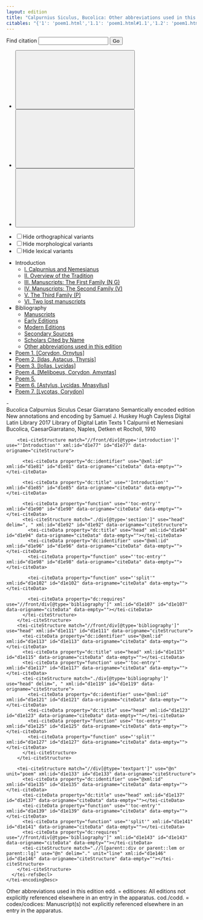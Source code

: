```yaml
---
layout: edition
title: "Calpurnius Siculus, Bucolica: Other abbreviations used in this edition"
citables: "{'1': 'poem1.html','1.1': 'poem1.html#1.1','1.2': 'poem1.html#1.2','1.3': 'poem1.html#1.3','1.4': 'poem1.html#1.4','1.5': 'poem1.html#1.5','1.6': 'poem1.html#1.6','1.7': 'poem1.html#1.7','1.8': 'poem1.html#1.8','1.9': 'poem1.html#1.9','1.10': 'poem1.html#1.10','1.11': 'poem1.html#1.11','1.12': 'poem1.html#1.12','1.13': 'poem1.html#1.13','1.14': 'poem1.html#1.14','1.15': 'poem1.html#1.15','1.16': 'poem1.html#1.16','1.17': 'poem1.html#1.17','1.18': 'poem1.html#1.18','1.19': 'poem1.html#1.19','1.20': 'poem1.html#1.20','1.21': 'poem1.html#1.21','1.22': 'poem1.html#1.22','1.23': 'poem1.html#1.23','1.24': 'poem1.html#1.24','1.25': 'poem1.html#1.25','1.26': 'poem1.html#1.26','1.27': 'poem1.html#1.27','1.28': 'poem1.html#1.28','1.29': 'poem1.html#1.29','1.30': 'poem1.html#1.30','1.31': 'poem1.html#1.31','1.32': 'poem1.html#1.32','1.33': 'poem1.html#1.33','1.34': 'poem1.html#1.34','1.35': 'poem1.html#1.35','1.36': 'poem1.html#1.36','1.37': 'poem1.html#1.37','1.38': 'poem1.html#1.38','1.39': 'poem1.html#1.39','1.40': 'poem1.html#1.40','1.41': 'poem1.html#1.41','1.42': 'poem1.html#1.42','1.43': 'poem1.html#1.43','1.44': 'poem1.html#1.44','1.45': 'poem1.html#1.45','1.46': 'poem1.html#1.46','1.47': 'poem1.html#1.47','1.48': 'poem1.html#1.48','1.49': 'poem1.html#1.49','1.50': 'poem1.html#1.50','1.51': 'poem1.html#1.51','1.52': 'poem1.html#1.52','1.53': 'poem1.html#1.53','1.54': 'poem1.html#1.54','1.55': 'poem1.html#1.55','1.56': 'poem1.html#1.56','1.57': 'poem1.html#1.57','1.58': 'poem1.html#1.58','1.59': 'poem1.html#1.59','1.60': 'poem1.html#1.60','1.61': 'poem1.html#1.61','1.62': 'poem1.html#1.62','1.63': 'poem1.html#1.63','1.64': 'poem1.html#1.64','1.65': 'poem1.html#1.65','1.66': 'poem1.html#1.66','1.67': 'poem1.html#1.67','1.68': 'poem1.html#1.68','1.69': 'poem1.html#1.69','1.70': 'poem1.html#1.70','1.71': 'poem1.html#1.71','1.72': 'poem1.html#1.72','1.73': 'poem1.html#1.73','1.74': 'poem1.html#1.74','1.75': 'poem1.html#1.75','1.76': 'poem1.html#1.76','1.77': 'poem1.html#1.77','1.78': 'poem1.html#1.78','1.79': 'poem1.html#1.79','1.80': 'poem1.html#1.80','1.81': 'poem1.html#1.81','1.82': 'poem1.html#1.82','1.83': 'poem1.html#1.83','1.84': 'poem1.html#1.84','1.85': 'poem1.html#1.85','1.86': 'poem1.html#1.86','1.87': 'poem1.html#1.87','1.88': 'poem1.html#1.88','1.89': 'poem1.html#1.89','1.90': 'poem1.html#1.90','1.91': 'poem1.html#1.91','1.92': 'poem1.html#1.92','1.93': 'poem1.html#1.93','1.94': 'poem1.html#1.94','2': 'poem2.html','2.1': 'poem2.html#2.1','2.2': 'poem2.html#2.2','2.3': 'poem2.html#2.3','2.4': 'poem2.html#2.4','2.5': 'poem2.html#2.5','2.6': 'poem2.html#2.6','2.7': 'poem2.html#2.7','2.8': 'poem2.html#2.8','2.9': 'poem2.html#2.9','2.10': 'poem2.html#2.10','2.11': 'poem2.html#2.11','2.12': 'poem2.html#2.12','2.13': 'poem2.html#2.13','2.14': 'poem2.html#2.14','2.15': 'poem2.html#2.15','2.16': 'poem2.html#2.16','2.17': 'poem2.html#2.17','2.18': 'poem2.html#2.18','2.19': 'poem2.html#2.19','2.20': 'poem2.html#2.20','2.21': 'poem2.html#2.21','2.22': 'poem2.html#2.22','2.23': 'poem2.html#2.23','2.24': 'poem2.html#2.24','2.25': 'poem2.html#2.25','2.26': 'poem2.html#2.26','2.27': 'poem2.html#2.27','2.28': 'poem2.html#2.28','2.29': 'poem2.html#2.29','2.30': 'poem2.html#2.30','2.31': 'poem2.html#2.31','2.32': 'poem2.html#2.32','2.33': 'poem2.html#2.33','2.34': 'poem2.html#2.34','2.35': 'poem2.html#2.35','2.36': 'poem2.html#2.36','2.37': 'poem2.html#2.37','2.38': 'poem2.html#2.38','2.39': 'poem2.html#2.39','2.40': 'poem2.html#2.40','2.41': 'poem2.html#2.41','2.42': 'poem2.html#2.42','2.43': 'poem2.html#2.43','2.44': 'poem2.html#2.44','2.45': 'poem2.html#2.45','2.46': 'poem2.html#2.46','2.47': 'poem2.html#2.47','2.48': 'poem2.html#2.48','2.49': 'poem2.html#2.49','2.50': 'poem2.html#2.50','2.51': 'poem2.html#2.51','2.52': 'poem2.html#2.52','2.53': 'poem2.html#2.53','2.54': 'poem2.html#2.54','2.55': 'poem2.html#2.55','2.56': 'poem2.html#2.56','2.57': 'poem2.html#2.57','2.58': 'poem2.html#2.58','2.59': 'poem2.html#2.59','2.60': 'poem2.html#2.60','2.61': 'poem2.html#2.61','2.62': 'poem2.html#2.62','2.63': 'poem2.html#2.63','2.64': 'poem2.html#2.64','2.65': 'poem2.html#2.65','2.66': 'poem2.html#2.66','2.67': 'poem2.html#2.67','2.68': 'poem2.html#2.68','2.69': 'poem2.html#2.69','2.70': 'poem2.html#2.70','2.71': 'poem2.html#2.71','2.72': 'poem2.html#2.72','2.73': 'poem2.html#2.73','2.74': 'poem2.html#2.74','2.75': 'poem2.html#2.75','2.76': 'poem2.html#2.76','2.77': 'poem2.html#2.77','2.78': 'poem2.html#2.78','2.79': 'poem2.html#2.79','2.80': 'poem2.html#2.80','2.81': 'poem2.html#2.81','2.82': 'poem2.html#2.82','2.83': 'poem2.html#2.83','2.84': 'poem2.html#2.84','2.85': 'poem2.html#2.85','2.86': 'poem2.html#2.86','2.87': 'poem2.html#2.87','2.88': 'poem2.html#2.88','2.89': 'poem2.html#2.89','2.90': 'poem2.html#2.90','2.91': 'poem2.html#2.91','2.92': 'poem2.html#2.92','2.93': 'poem2.html#2.93','2.94': 'poem2.html#2.94','2.95': 'poem2.html#2.95','2.96': 'poem2.html#2.96','2.97': 'poem2.html#2.97','2.98': 'poem2.html#2.98','2.99': 'poem2.html#2.99','2.100': 'poem2.html#2.100','3': 'poem3.html','3.1': 'poem3.html#3.1','3.2': 'poem3.html#3.2','3.3': 'poem3.html#3.3','3.4': 'poem3.html#3.4','3.5': 'poem3.html#3.5','3.6': 'poem3.html#3.6','3.7': 'poem3.html#3.7','3.8': 'poem3.html#3.8','3.9': 'poem3.html#3.9','3.10': 'poem3.html#3.10','3.11': 'poem3.html#3.11','3.12': 'poem3.html#3.12','3.13': 'poem3.html#3.13','3.14': 'poem3.html#3.14','3.15': 'poem3.html#3.15','3.16': 'poem3.html#3.16','3.17': 'poem3.html#3.17','3.18': 'poem3.html#3.18','3.19': 'poem3.html#3.19','3.20': 'poem3.html#3.20','3.21': 'poem3.html#3.21','3.22': 'poem3.html#3.22','3.23': 'poem3.html#3.23','3.24': 'poem3.html#3.24','3.25': 'poem3.html#3.25','3.26': 'poem3.html#3.26','3.27': 'poem3.html#3.27','3.28': 'poem3.html#3.28','3.29': 'poem3.html#3.29','3.30': 'poem3.html#3.30','3.31': 'poem3.html#3.31','3.32': 'poem3.html#3.32','3.33': 'poem3.html#3.33','3.34': 'poem3.html#3.34','3.35': 'poem3.html#3.35','3.36': 'poem3.html#3.36','3.37': 'poem3.html#3.37','3.38': 'poem3.html#3.38','3.39': 'poem3.html#3.39','3.40': 'poem3.html#3.40','3.41': 'poem3.html#3.41','3.42': 'poem3.html#3.42','3.43': 'poem3.html#3.43','3.44': 'poem3.html#3.44','3.45': 'poem3.html#3.45','3.46': 'poem3.html#3.46','3.47': 'poem3.html#3.47','3.48': 'poem3.html#3.48','3.49': 'poem3.html#3.49','3.50': 'poem3.html#3.50','3.51': 'poem3.html#3.51','3.52': 'poem3.html#3.52','3.53': 'poem3.html#3.53','3.54': 'poem3.html#3.54','3.55': 'poem3.html#3.55','3.56': 'poem3.html#3.56','3.57': 'poem3.html#3.57','3.58': 'poem3.html#3.58','3.59': 'poem3.html#3.59','3.60': 'poem3.html#3.60','3.61': 'poem3.html#3.61','3.62': 'poem3.html#3.62','3.63': 'poem3.html#3.63','3.64': 'poem3.html#3.64','3.65': 'poem3.html#3.65','3.66': 'poem3.html#3.66','3.67': 'poem3.html#3.67','3.68': 'poem3.html#3.68','3.69': 'poem3.html#3.69','3.70': 'poem3.html#3.70','3.71': 'poem3.html#3.71','3.72': 'poem3.html#3.72','3.73': 'poem3.html#3.73','3.74': 'poem3.html#3.74','3.75': 'poem3.html#3.75','3.76': 'poem3.html#3.76','3.77': 'poem3.html#3.77','3.78': 'poem3.html#3.78','3.79': 'poem3.html#3.79','3.80': 'poem3.html#3.80','3.81': 'poem3.html#3.81','3.82': 'poem3.html#3.82','3.83': 'poem3.html#3.83','3.84': 'poem3.html#3.84','3.85': 'poem3.html#3.85','3.86': 'poem3.html#3.86','3.87': 'poem3.html#3.87','3.88': 'poem3.html#3.88','3.89': 'poem3.html#3.89','3.90': 'poem3.html#3.90','3.91': 'poem3.html#3.91','3.92': 'poem3.html#3.92','3.93': 'poem3.html#3.93','3.94': 'poem3.html#3.94','3.95': 'poem3.html#3.95','3.96': 'poem3.html#3.96','3.97': 'poem3.html#3.97','3.98': 'poem3.html#3.98','4': 'poem4.html','4.1': 'poem4.html#4.1','4.2': 'poem4.html#4.2','4.3': 'poem4.html#4.3','4.4': 'poem4.html#4.4','4.5': 'poem4.html#4.5','4.6': 'poem4.html#4.6','4.7': 'poem4.html#4.7','4.8': 'poem4.html#4.8','4.9': 'poem4.html#4.9','4.10': 'poem4.html#4.10','4.11': 'poem4.html#4.11','4.12': 'poem4.html#4.12','4.13': 'poem4.html#4.13','4.14': 'poem4.html#4.14','4.15': 'poem4.html#4.15','4.16': 'poem4.html#4.16','4.17': 'poem4.html#4.17','4.18': 'poem4.html#4.18','4.19': 'poem4.html#4.19','4.20': 'poem4.html#4.20','4.21': 'poem4.html#4.21','4.22': 'poem4.html#4.22','4.23': 'poem4.html#4.23','4.24': 'poem4.html#4.24','4.25': 'poem4.html#4.25','4.26': 'poem4.html#4.26','4.27': 'poem4.html#4.27','4.28': 'poem4.html#4.28','4.29': 'poem4.html#4.29','4.30': 'poem4.html#4.30','4.31': 'poem4.html#4.31','4.32': 'poem4.html#4.32','4.33': 'poem4.html#4.33','4.34': 'poem4.html#4.34','4.35': 'poem4.html#4.35','4.36': 'poem4.html#4.36','4.37': 'poem4.html#4.37','4.38': 'poem4.html#4.38','4.39': 'poem4.html#4.39','4.40': 'poem4.html#4.40','4.41': 'poem4.html#4.41','4.42': 'poem4.html#4.42','4.43': 'poem4.html#4.43','4.44': 'poem4.html#4.44','4.45': 'poem4.html#4.45','4.46': 'poem4.html#4.46','4.47': 'poem4.html#4.47','4.48': 'poem4.html#4.48','4.49': 'poem4.html#4.49','4.50': 'poem4.html#4.50','4.51': 'poem4.html#4.51','4.52': 'poem4.html#4.52','4.53': 'poem4.html#4.53','4.54': 'poem4.html#4.54','4.55': 'poem4.html#4.55','4.56': 'poem4.html#4.56','4.57': 'poem4.html#4.57','4.58': 'poem4.html#4.58','4.59': 'poem4.html#4.59','4.60': 'poem4.html#4.60','4.61': 'poem4.html#4.61','4.62': 'poem4.html#4.62','4.63': 'poem4.html#4.63','4.64': 'poem4.html#4.64','4.65': 'poem4.html#4.65','4.66': 'poem4.html#4.66','4.67': 'poem4.html#4.67','4.68': 'poem4.html#4.68','4.69': 'poem4.html#4.69','4.70': 'poem4.html#4.70','4.71': 'poem4.html#4.71','4.72': 'poem4.html#4.72','4.73': 'poem4.html#4.73','4.74': 'poem4.html#4.74','4.75': 'poem4.html#4.75','4.76': 'poem4.html#4.76','4.77': 'poem4.html#4.77','4.78': 'poem4.html#4.78','4.79': 'poem4.html#4.79','4.80': 'poem4.html#4.80','4.81': 'poem4.html#4.81','4.82': 'poem4.html#4.82','4.83': 'poem4.html#4.83','4.84': 'poem4.html#4.84','4.85': 'poem4.html#4.85','4.86': 'poem4.html#4.86','4.87': 'poem4.html#4.87','4.88': 'poem4.html#4.88','4.89': 'poem4.html#4.89','4.90': 'poem4.html#4.90','4.91': 'poem4.html#4.91','4.92': 'poem4.html#4.92','4.93': 'poem4.html#4.93','4.94': 'poem4.html#4.94','4.95': 'poem4.html#4.95','4.96': 'poem4.html#4.96','4.97': 'poem4.html#4.97','4.98': 'poem4.html#4.98','4.99': 'poem4.html#4.99','4.100': 'poem4.html#4.100','4.101': 'poem4.html#4.101','4.102': 'poem4.html#4.102','4.103': 'poem4.html#4.103','4.104': 'poem4.html#4.104','4.105': 'poem4.html#4.105','4.106': 'poem4.html#4.106','4.107': 'poem4.html#4.107','4.108': 'poem4.html#4.108','4.109': 'poem4.html#4.109','4.110': 'poem4.html#4.110','4.111': 'poem4.html#4.111','4.112': 'poem4.html#4.112','4.113': 'poem4.html#4.113','4.114': 'poem4.html#4.114','4.115': 'poem4.html#4.115','4.116': 'poem4.html#4.116','4.132': 'poem4.html#4.132','4.133': 'poem4.html#4.133','4.134': 'poem4.html#4.134','4.135': 'poem4.html#4.135','4.136': 'poem4.html#4.136','4.117': 'poem4.html#4.117','4.118': 'poem4.html#4.118','4.119': 'poem4.html#4.119','4.120': 'poem4.html#4.120','4.121': 'poem4.html#4.121','4.122': 'poem4.html#4.122','4.123': 'poem4.html#4.123','4.124': 'poem4.html#4.124','4.125': 'poem4.html#4.125','4.126': 'poem4.html#4.126','4.127': 'poem4.html#4.127','4.128': 'poem4.html#4.128','4.129': 'poem4.html#4.129','4.130': 'poem4.html#4.130','4.131': 'poem4.html#4.131','4.137': 'poem4.html#4.137','4.138': 'poem4.html#4.138','4.139': 'poem4.html#4.139','4.140': 'poem4.html#4.140','4.141': 'poem4.html#4.141','4.142': 'poem4.html#4.142','4.143': 'poem4.html#4.143','4.144': 'poem4.html#4.144','4.145': 'poem4.html#4.145','4.146': 'poem4.html#4.146','4.147': 'poem4.html#4.147','4.148': 'poem4.html#4.148','4.149': 'poem4.html#4.149','4.150': 'poem4.html#4.150','4.151': 'poem4.html#4.151','4.152': 'poem4.html#4.152','4.153': 'poem4.html#4.153','4.154': 'poem4.html#4.154','4.155': 'poem4.html#4.155','4.156': 'poem4.html#4.156','4.157': 'poem4.html#4.157','4.158': 'poem4.html#4.158','4.159': 'poem4.html#4.159','4.160': 'poem4.html#4.160','4.161': 'poem4.html#4.161','4.162': 'poem4.html#4.162','4.163': 'poem4.html#4.163','4.164': 'poem4.html#4.164','4.165': 'poem4.html#4.165','4.166': 'poem4.html#4.166','4.167': 'poem4.html#4.167','4.168': 'poem4.html#4.168','4.169': 'poem4.html#4.169','5': 'poem5.html','5.1': 'poem5.html#5.1','5.2': 'poem5.html#5.2','5.3': 'poem5.html#5.3','5.4': 'poem5.html#5.4','5.5': 'poem5.html#5.5','5.6': 'poem5.html#5.6','5.7': 'poem5.html#5.7','5.8': 'poem5.html#5.8','5.9': 'poem5.html#5.9','5.10': 'poem5.html#5.10','5.11': 'poem5.html#5.11','5.12': 'poem5.html#5.12','5.13': 'poem5.html#5.13','5.14': 'poem5.html#5.14','5.15': 'poem5.html#5.15','5.16': 'poem5.html#5.16','5.17': 'poem5.html#5.17','5.18': 'poem5.html#5.18','5.19': 'poem5.html#5.19','5.20': 'poem5.html#5.20','5.21': 'poem5.html#5.21','5.22': 'poem5.html#5.22','5.23': 'poem5.html#5.23','5.24': 'poem5.html#5.24','5.25': 'poem5.html#5.25','5.26': 'poem5.html#5.26','5.27': 'poem5.html#5.27','5.28': 'poem5.html#5.28','5.29': 'poem5.html#5.29','5.30': 'poem5.html#5.30','5.31': 'poem5.html#5.31','5.32': 'poem5.html#5.32','5.33': 'poem5.html#5.33','5.34': 'poem5.html#5.34','5.35': 'poem5.html#5.35','5.36': 'poem5.html#5.36','5.37': 'poem5.html#5.37','5.38': 'poem5.html#5.38','5.39': 'poem5.html#5.39','5.40': 'poem5.html#5.40','5.41': 'poem5.html#5.41','5.42': 'poem5.html#5.42','5.43': 'poem5.html#5.43','5.44': 'poem5.html#5.44','5.45': 'poem5.html#5.45','5.46': 'poem5.html#5.46','5.47': 'poem5.html#5.47','5.48': 'poem5.html#5.48','5.49': 'poem5.html#5.49','5.50': 'poem5.html#5.50','5.51': 'poem5.html#5.51','5.52': 'poem5.html#5.52','5.53': 'poem5.html#5.53','5.54': 'poem5.html#5.54','5.55': 'poem5.html#5.55','5.56': 'poem5.html#5.56','5.57': 'poem5.html#5.57','5.58': 'poem5.html#5.58','5.59': 'poem5.html#5.59','5.60': 'poem5.html#5.60','5.61': 'poem5.html#5.61','5.62': 'poem5.html#5.62','5.63': 'poem5.html#5.63','5.64': 'poem5.html#5.64','5.65': 'poem5.html#5.65','5.66': 'poem5.html#5.66','5.67': 'poem5.html#5.67','5.68': 'poem5.html#5.68','5.69': 'poem5.html#5.69','5.70': 'poem5.html#5.70','5.71': 'poem5.html#5.71','5.72': 'poem5.html#5.72','5.73': 'poem5.html#5.73','5.74': 'poem5.html#5.74','5.75': 'poem5.html#5.75','5.76': 'poem5.html#5.76','5.77': 'poem5.html#5.77','5.78': 'poem5.html#5.78','5.79': 'poem5.html#5.79','5.80': 'poem5.html#5.80','5.81': 'poem5.html#5.81','5.82': 'poem5.html#5.82','5.83': 'poem5.html#5.83','5.84': 'poem5.html#5.84','5.85': 'poem5.html#5.85','5.86': 'poem5.html#5.86','5.87': 'poem5.html#5.87','5.88': 'poem5.html#5.88','5.89': 'poem5.html#5.89','5.90': 'poem5.html#5.90','5.91': 'poem5.html#5.91','5.92': 'poem5.html#5.92','5.93': 'poem5.html#5.93','5.94': 'poem5.html#5.94','5.95': 'poem5.html#5.95','5.96': 'poem5.html#5.96','5.97': 'poem5.html#5.97','5.98': 'poem5.html#5.98','5.99': 'poem5.html#5.99','5.100': 'poem5.html#5.100','5.101': 'poem5.html#5.101','5.102': 'poem5.html#5.102','5.103': 'poem5.html#5.103','5.104': 'poem5.html#5.104','5.105': 'poem5.html#5.105','5.106': 'poem5.html#5.106','5.107': 'poem5.html#5.107','5.108': 'poem5.html#5.108','5.109': 'poem5.html#5.109','5.110': 'poem5.html#5.110','5.111': 'poem5.html#5.111','5.112': 'poem5.html#5.112','5.113': 'poem5.html#5.113','5.114': 'poem5.html#5.114','5.115': 'poem5.html#5.115','5.116': 'poem5.html#5.116','5.117': 'poem5.html#5.117','5.118': 'poem5.html#5.118','5.119': 'poem5.html#5.119','5.120': 'poem5.html#5.120','5.121': 'poem5.html#5.121','6': 'poem6.html','6.1': 'poem6.html#6.1','6.2': 'poem6.html#6.2','6.3': 'poem6.html#6.3','6.4': 'poem6.html#6.4','6.5': 'poem6.html#6.5','6.6': 'poem6.html#6.6','6.7': 'poem6.html#6.7','6.8': 'poem6.html#6.8','6.9': 'poem6.html#6.9','6.10': 'poem6.html#6.10','6.11': 'poem6.html#6.11','6.12': 'poem6.html#6.12','6.13': 'poem6.html#6.13','6.14': 'poem6.html#6.14','6.15': 'poem6.html#6.15','6.16': 'poem6.html#6.16','6.17': 'poem6.html#6.17','6.18': 'poem6.html#6.18','6.19': 'poem6.html#6.19','6.20': 'poem6.html#6.20','6.21': 'poem6.html#6.21','6.22': 'poem6.html#6.22','6.23': 'poem6.html#6.23','6.24': 'poem6.html#6.24','6.25': 'poem6.html#6.25','6.26': 'poem6.html#6.26','6.27': 'poem6.html#6.27','6.28': 'poem6.html#6.28','6.29': 'poem6.html#6.29','6.30': 'poem6.html#6.30','6.31': 'poem6.html#6.31','6.32': 'poem6.html#6.32','6.33': 'poem6.html#6.33','6.34': 'poem6.html#6.34','6.35': 'poem6.html#6.35','6.36': 'poem6.html#6.36','6.37': 'poem6.html#6.37','6.38': 'poem6.html#6.38','6.39': 'poem6.html#6.39','6.40': 'poem6.html#6.40','6.41': 'poem6.html#6.41','6.42': 'poem6.html#6.42','6.43': 'poem6.html#6.43','6.44': 'poem6.html#6.44','6.45': 'poem6.html#6.45','6.46': 'poem6.html#6.46','6.47': 'poem6.html#6.47','6.48': 'poem6.html#6.48','6.49': 'poem6.html#6.49','6.50': 'poem6.html#6.50','6.51': 'poem6.html#6.51','6.52': 'poem6.html#6.52','6.53': 'poem6.html#6.53','6.54': 'poem6.html#6.54','6.55': 'poem6.html#6.55','6.56': 'poem6.html#6.56','6.57': 'poem6.html#6.57','6.58': 'poem6.html#6.58','6.59': 'poem6.html#6.59','6.60': 'poem6.html#6.60','6.61': 'poem6.html#6.61','6.62': 'poem6.html#6.62','6.63': 'poem6.html#6.63','6.64': 'poem6.html#6.64','6.65': 'poem6.html#6.65','6.66': 'poem6.html#6.66','6.67': 'poem6.html#6.67','6.68': 'poem6.html#6.68','6.69': 'poem6.html#6.69','6.70': 'poem6.html#6.70','6.71': 'poem6.html#6.71','6.72': 'poem6.html#6.72','6.73': 'poem6.html#6.73','6.74': 'poem6.html#6.74','6.75': 'poem6.html#6.75','6.76': 'poem6.html#6.76','6.77': 'poem6.html#6.77','6.78': 'poem6.html#6.78','6.79': 'poem6.html#6.79','6.80': 'poem6.html#6.80','6.81': 'poem6.html#6.81','6.82': 'poem6.html#6.82','6.83': 'poem6.html#6.83','6.84': 'poem6.html#6.84','6.85': 'poem6.html#6.85','6.86': 'poem6.html#6.86','6.87': 'poem6.html#6.87','6.88': 'poem6.html#6.88','6.89': 'poem6.html#6.89','6.90': 'poem6.html#6.90','6.91': 'poem6.html#6.91','6.92': 'poem6.html#6.92','7': 'poem7.html','7.1': 'poem7.html#7.1','7.2': 'poem7.html#7.2','7.3': 'poem7.html#7.3','7.4': 'poem7.html#7.4','7.5': 'poem7.html#7.5','7.6': 'poem7.html#7.6','7.7': 'poem7.html#7.7','7.8': 'poem7.html#7.8','7.9': 'poem7.html#7.9','7.10': 'poem7.html#7.10','7.11': 'poem7.html#7.11','7.12': 'poem7.html#7.12','7.13': 'poem7.html#7.13','7.14': 'poem7.html#7.14','7.15': 'poem7.html#7.15','7.16': 'poem7.html#7.16','7.17': 'poem7.html#7.17','7.18': 'poem7.html#7.18','7.19': 'poem7.html#7.19','7.20': 'poem7.html#7.20','7.21': 'poem7.html#7.21','7.22': 'poem7.html#7.22','7.23': 'poem7.html#7.23','7.24': 'poem7.html#7.24','7.25': 'poem7.html#7.25','7.26': 'poem7.html#7.26','7.27': 'poem7.html#7.27','7.28': 'poem7.html#7.28','7.29': 'poem7.html#7.29','7.30': 'poem7.html#7.30','7.31': 'poem7.html#7.31','7.32': 'poem7.html#7.32','7.33': 'poem7.html#7.33','7.34': 'poem7.html#7.34','7.35': 'poem7.html#7.35','7.36': 'poem7.html#7.36','7.37': 'poem7.html#7.37','7.38': 'poem7.html#7.38','7.39': 'poem7.html#7.39','7.40': 'poem7.html#7.40','7.41': 'poem7.html#7.41','7.42': 'poem7.html#7.42','7.43': 'poem7.html#7.43','7.44': 'poem7.html#7.44','7.45': 'poem7.html#7.45','7.46': 'poem7.html#7.46','7.47': 'poem7.html#7.47','7.48': 'poem7.html#7.48','7.49': 'poem7.html#7.49','7.50': 'poem7.html#7.50','7.51': 'poem7.html#7.51','7.52': 'poem7.html#7.52','7.53': 'poem7.html#7.53','7.54': 'poem7.html#7.54','7.55': 'poem7.html#7.55','7.56': 'poem7.html#7.56','7.57': 'poem7.html#7.57','7.58': 'poem7.html#7.58','7.59': 'poem7.html#7.59','7.60': 'poem7.html#7.60','7.61': 'poem7.html#7.61','7.62': 'poem7.html#7.62','7.63': 'poem7.html#7.63','7.64': 'poem7.html#7.64','7.65': 'poem7.html#7.65','7.66': 'poem7.html#7.66','7.67': 'poem7.html#7.67','7.68': 'poem7.html#7.68','7.69': 'poem7.html#7.69','7.70': 'poem7.html#7.70','7.71': 'poem7.html#7.71','7.72': 'poem7.html#7.72','7.73': 'poem7.html#7.73','7.74': 'poem7.html#7.74','7.75': 'poem7.html#7.75','7.76': 'poem7.html#7.76','7.77': 'poem7.html#7.77','7.78': 'poem7.html#7.78','7.79': 'poem7.html#7.79','7.80': 'poem7.html#7.80','7.81': 'poem7.html#7.81','7.82': 'poem7.html#7.82','7.83': 'poem7.html#7.83','7.84': 'poem7.html#7.84',}"
---
```

 
  <div id="controls"><div id="citesearch"><form><label for="getcite">Find citation</label> <input type="text" name="getcite"/> <button onclick="resolveCite(); return false;">Go</button></form></div><div id="editing"><ul><li><button onclick="app.undo()" title="undo"><svg class="svg-icon"><use xmlns:xlink="http://www.w3.org/1999/xlink" xlink:href="#undo-icon"/></svg></button></li><li><button onclick="app.redo()" title="redo"><svg class="svg-icon"><use xmlns:xlink="http://www.w3.org/1999/xlink" xlink:href="#redo-icon"/></svg></button></li><li><button onclick="while (app.log.length &gt; 0) {app.undo();}" title="undo all"><svg class="svg-icon"><use xmlns:xlink="http://www.w3.org/1999/xlink" xlink:href="#reload-icon"/></svg></button></li></ul></div><div id="display"><form class=""><ul><li><input type="checkbox" name="orthographical" value="true"/><label for="orthographical">Hide orthographical variants</label></li><li><input type="checkbox" name="morphological" value="true"/><label for="morphological">Hide morphological variants</label></li><li><input type="checkbox" name="lexical" value="true"/><label for="lexical">Hide lexical variants</label></li></ul></form></div><div id="navigation"><ul><li>Introduction<ul><li><a href="front1.html">I. Calpurnius and Nemesianus</a></li><li><a href="front2.html">II. Overview of the Tradition</a></li><li><a href="front3.html">III. Manuscripts: The First Family (N G)</a></li><li><a href="front4.html">IV. Manuscripts: The Second Family (V)</a></li><li><a href="front5.html">V. The Third Family (P)</a></li><li><a href="front6.html">VI. Two lost manuscripts</a></li></ul></li><li>Bibliography<ul><li><a href="bibliography-manuscripts.html">Manuscripts</a></li><li><a href="bibliography-early-editions.html">Early Editions</a></li><li><a href="bibliography-modern-editions.html">Modern Editions</a></li><li><a href="bibliography-secondary-sources.html">Secondary Sources</a></li><li><a href="bibliography-scholars.html">Scholars Cited by Name</a></li><li><a href="bibliography-abbreviations.html">Other abbreviations used in this edition</a></li></ul></li><li><a href="poem1.html">Poem 1. [Corydon, Ornytus]</a></li><li><a href="poem2.html">Poem 2. [Idas, Astacus, Thyrsis]</a></li><li><a href="poem3.html">Poem 3. [Iollas, Lycidas]</a></li><li><a href="poem4.html">Poem 4. [Meliboeus, Corydon, Amyntas]</a></li><li><a href="poem5.html">Poem 5.</a></li><li><a href="poem6.html">Poem 6. [Astylus, Lycidas, Mnasyllus]</a></li><li><a href="poem7.html">Poem 7. [Lycotas, Corydon]</a></li></ul></div></div><div id="prevNext">
    -
  </div><div class="TEI" id="tei"><tei-teiHeader xml:id="d1e5" id="d1e5" data-origname="teiHeader">
    <tei-fileDesc xml:id="d1e7" id="d1e7" data-origname="fileDesc">
      <tei-titleStmt xml:id="d1e9" id="d1e9" data-origname="titleStmt">
        <tei-title xml:id="d1e11" id="d1e11" data-origname="title">Bucolica</tei-title>
        <tei-author xml:id="d1e13" id="d1e13" data-origname="author">Calpurnius Siculus</tei-author>
        <tei-editor xml:id="d1e15" id="d1e15" data-origname="editor">Cesar Giarratano</tei-editor>
      </tei-titleStmt>
      <tei-editionStmt xml:id="d1e18" id="d1e18" data-origname="editionStmt">
        <tei-edition xml:id="d1e20" id="d1e20" data-origname="edition">Semantically encoded edition</tei-edition>
        <tei-respStmt xml:id="d1e22" id="d1e22" data-origname="respStmt">
          <tei-resp xml:id="d1e24" id="d1e24" data-origname="resp">New annotations and encoding by</tei-resp>
          <tei-name xml:id="d1e26" id="d1e26" data-origname="name">Samuel J. Huskey</tei-name>
          <tei-name xml:id="d1e28" id="d1e28" data-origname="name">Hugh Cayless</tei-name>
        </tei-respStmt>
      </tei-editionStmt>
      <tei-publicationStmt xml:id="d1e32" id="d1e32" data-origname="publicationStmt">
        <tei-publisher xml:id="d1e34" id="d1e34" data-origname="publisher">Digital Latin Library</tei-publisher>
        <tei-date xml:id="d1e36" id="d1e36" data-origname="date">2017</tei-date>
      </tei-publicationStmt>
      <tei-seriesStmt xml:id="d1e39" id="d1e39" data-origname="seriesStmt">
        <tei-title level="s" xml:id="d1e41" id="d1e41" data-origname="title">Library of Digital Latin Texts</tei-title>
        <tei-biblScope unit="vol" xml:id="d1e44" id="d1e44" data-origname="biblScope">1</tei-biblScope>
      </tei-seriesStmt>
      <tei-sourceDesc xml:id="sources" id="sources" data-origname="sourceDesc">
        <tei-bibl xml:id="Giarratano1910" id="Giarratano1910" n="Giarratano 1910" data-origname="bibl"><tei-title level="m" xml:id="d1e51" id="d1e51" data-origname="title">Calpurnii et Nemesiani
            Bucolica</tei-title>, <tei-editor ref="http://viaf.org/viaf/79016214" xml:id="d1e54" id="d1e54" data-origname="editor"><tei-forename xml:id="d1e55" id="d1e55" data-origname="forename">Caesar</tei-forename><tei-surname xml:id="d1e56" id="d1e56" data-origname="surname">Giarratano</tei-surname></tei-editor>,
            <tei-pubPlace xml:id="d1e58" id="d1e58" data-origname="pubPlace">Naples</tei-pubPlace>, <tei-publisher xml:id="d1e60" id="d1e60" data-origname="publisher">Detken et Rocholl</tei-publisher>,
          <tei-date xml:id="d1e62" id="d1e62" data-origname="date">1910</tei-date></tei-bibl>
      </tei-sourceDesc>
    </tei-fileDesc>
    <tei-encodingDesc xml:id="d1e66" id="d1e66" data-origname="encodingDesc">
      <tei-listPrefixDef xml:id="d1e68" id="d1e68" data-origname="listPrefixDef">
        <tei-prefixDef ident="dc" matchPattern="([a-zA-Z]+)" replacementPattern="http://purl.org/dc/terms/$1" xml:id="d1e70" id="d1e70" data-origname="prefixDef" data-empty="">​</tei-prefixDef>
      </tei-listPrefixDef>
      <tei-refsDecl xml:id="d1e73" id="d1e73" data-origname="refsDecl">
        
        <tei-citeStructure match="//front/div[@type='introduction']" use="'Introduction'" xml:id="d1e77" id="d1e77" data-origname="citeStructure">
          
          <tei-citeData property="dc:identifier" use="@xml:id" xml:id="d1e81" id="d1e81" data-origname="citeData" data-empty="">​</tei-citeData>
          
          <tei-citeData property="dc:title" use="'Introduction'" xml:id="d1e85" id="d1e85" data-origname="citeData" data-empty="">​</tei-citeData>
          
          <tei-citeData property="function" use="'toc-entry'" xml:id="d1e90" id="d1e90" data-origname="citeData" data-empty="">​</tei-citeData>
          <tei-citeStructure match="./div[@type='section']" use="head" delim=", " xml:id="d1e92" id="d1e92" data-origname="citeStructure">
            <tei-citeData property="dc:title" use="head" xml:id="d1e94" id="d1e94" data-origname="citeData" data-empty="">​</tei-citeData>
            <tei-citeData property="dc:identifier" use="@xml:id" xml:id="d1e96" id="d1e96" data-origname="citeData" data-empty="">​</tei-citeData>
            <tei-citeData property="function" use="'toc-entry'" xml:id="d1e98" id="d1e98" data-origname="citeData" data-empty="">​</tei-citeData>
            
            <tei-citeData property="function" use="'split'" xml:id="d1e102" id="d1e102" data-origname="citeData" data-empty="">​</tei-citeData>
            
            <tei-citeData property="dc:requires" use="//front/div[@type='bibliography']" xml:id="d1e107" id="d1e107" data-origname="citeData" data-empty="">​</tei-citeData>
          </tei-citeStructure>
        </tei-citeStructure>
        <tei-citeStructure match="//front/div[@type='bibliography']" use="head" xml:id="d1e111" id="d1e111" data-origname="citeStructure">
          <tei-citeData property="dc:identifier" use="@xml:id" xml:id="d1e113" id="d1e113" data-origname="citeData" data-empty="">​</tei-citeData>
          <tei-citeData property="dc:title" use="head" xml:id="d1e115" id="d1e115" data-origname="citeData" data-empty="">​</tei-citeData>
          <tei-citeData property="function" use="'toc-entry'" xml:id="d1e117" id="d1e117" data-origname="citeData" data-empty="">​</tei-citeData>
          <tei-citeStructure match="./div[@type='bibliography']" use="head" delim=", " xml:id="d1e119" id="d1e119" data-origname="citeStructure">
            <tei-citeData property="dc:identifier" use="@xml:id" xml:id="d1e121" id="d1e121" data-origname="citeData" data-empty="">​</tei-citeData>
            <tei-citeData property="dc:title" use="head" xml:id="d1e123" id="d1e123" data-origname="citeData" data-empty="">​</tei-citeData>
            <tei-citeData property="function" use="'toc-entry'" xml:id="d1e125" id="d1e125" data-origname="citeData" data-empty="">​</tei-citeData>
            <tei-citeData property="function" use="'split'" xml:id="d1e127" id="d1e127" data-origname="citeData" data-empty="">​</tei-citeData>
          </tei-citeStructure>
        </tei-citeStructure>
        
        <tei-citeStructure match="//div[@type='textpart']" use="@n" unit="poem" xml:id="d1e133" id="d1e133" data-origname="citeStructure">
          <tei-citeData property="dc:identifier" use="@xml:id" xml:id="d1e135" id="d1e135" data-origname="citeData" data-empty="">​</tei-citeData>
          <tei-citeData property="dc:title" use="head" xml:id="d1e137" id="d1e137" data-origname="citeData" data-empty="">​</tei-citeData>
          <tei-citeData property="function" use="'toc-entry'" xml:id="d1e139" id="d1e139" data-origname="citeData" data-empty="">​</tei-citeData>
          <tei-citeData property="function" use="'split'" xml:id="d1e141" id="d1e141" data-origname="citeData" data-empty="">​</tei-citeData>
          <tei-citeData property="dc:requires" use="//front/div[@type='bibliography']" xml:id="d1e143" id="d1e143" data-origname="citeData" data-empty="">​</tei-citeData>
          <tei-citeStructure match=".//l[parent::div or parent::lem or parent::lg]" use="@n" delim="." unit="line" xml:id="d1e146" id="d1e146" data-origname="citeStructure" data-empty="">​</tei-citeStructure>
        </tei-citeStructure>
      </tei-refsDecl>
    </tei-encodingDesc>
  </tei-teiHeader><tei-TEI xml:id="d1e3" id="d1e3" data-origname="TEI"><tei-text xml:id="d1e152" id="d1e152" data-origname="text"><tei-front xml:id="front" id="front" data-origname="front"><tei-div type="bibliography" xml:id="bibliography" id="bibliography" data-origname="div"><tei-div type="bibliography" xml:id="bibliography-abbreviations" id="bibliography-abbreviations" data-origname="div">
          <tei-head xml:id="d1e9550" id="d1e9550" data-origname="head">Other abbreviations used in this edition</tei-head>
          <tei-list xml:id="abbreviations" id="abbreviations" data-origname="list">
            <tei-item xml:id="edd." id="edd." data-origname="item">edd. = editiones: All editions not explicitly referenced elsewhere
              in an entry in the apparatus.</tei-item>
            <tei-item xml:id="d1e9557" id="d1e9557" data-origname="item">cod./codd. = codex/codices: Manuscript(s) not explicitly referenced elsewhere in
              an entry in the apparatus.</tei-item>
          </tei-list>
        </tei-div></tei-div></tei-front></tei-text></tei-TEI></div>